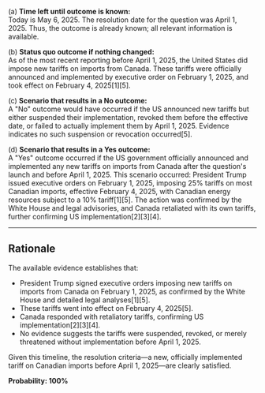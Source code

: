 (a) **Time left until outcome is known:**  
Today is May 6, 2025. The resolution date for the question was April 1, 2025. Thus, the outcome is already known; all relevant information is available.

(b) **Status quo outcome if nothing changed:**  
As of the most recent reporting before April 1, 2025, the United States did impose new tariffs on imports from Canada. These tariffs were officially announced and implemented by executive order on February 1, 2025, and took effect on February 4, 2025[1][5].

(c) **Scenario that results in a No outcome:**  
A "No" outcome would have occurred if the US announced new tariffs but either suspended their implementation, revoked them before the effective date, or failed to actually implement them by April 1, 2025. Evidence indicates no such suspension or revocation occurred[5].

(d) **Scenario that results in a Yes outcome:**  
A "Yes" outcome occurred if the US government officially announced and implemented any new tariffs on imports from Canada after the question's launch and before April 1, 2025. This scenario occurred: President Trump issued executive orders on February 1, 2025, imposing 25% tariffs on most Canadian imports, effective February 4, 2025, with Canadian energy resources subject to a 10% tariff[1][5]. The action was confirmed by the White House and legal advisories, and Canada retaliated with its own tariffs, further confirming US implementation[2][3][4].

---

## Rationale

The available evidence establishes that:

- President Trump signed executive orders imposing new tariffs on imports from Canada on February 1, 2025, as confirmed by the White House and detailed legal analyses[1][5].
- These tariffs went into effect on February 4, 2025[5].
- Canada responded with retaliatory tariffs, confirming US implementation[2][3][4].
- No evidence suggests the tariffs were suspended, revoked, or merely threatened without implementation before April 1, 2025.

Given this timeline, the resolution criteria—a new, officially implemented tariff on Canadian imports before April 1, 2025—are clearly satisfied.

**Probability: 100%**